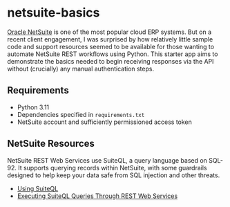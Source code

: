 # netsuite-basics

[Oracle NetSuite](https://netsuite.com) is one of the most popular cloud ERP 
systems. But on a recent client engagement, I was surprised by how relatively
little sample code and support resources seemed to be available for those 
wanting to automate NetSuite REST workflows using Python. This starter app aims
to demonstrate the basics needed to begin receiving responses via the API
without (crucially) any manual authentication steps.

## Requirements

* Python 3.11
* Dependencies specified in `requirements.txt`
* NetSuite account and sufficiently permissioned access token

## NetSuite Resources

NetSuite REST Web Services use SuiteQL, a query language based on SQL-92. It
supports querying records within NetSuite, with some guardrails designed to
help keep your data safe from SQL injection and other threats.

* [Using SuiteQL](https://docs.oracle.com/en/cloud/saas/netsuite/ns-online-help/section_156257799794.html)
* [Executing SuiteQL Queries Through REST Web Services](https://docs.oracle.com/en/cloud/saas/netsuite/ns-online-help/section_157909186990.html)